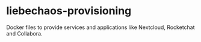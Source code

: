 liebechaos-provisioning
===

Docker files to provide services and applications like Nextcloud, Rocketchat and Collabora.
